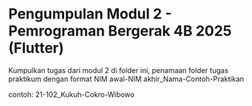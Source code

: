 # Pengumpulan Modul 2 - Pemrograman Bergerak 4B 2025 (Flutter)

Kumpulkan tugas dari modul 2 di folder ini, penamaan folder tugas praktikum dengan format NIM awal-NIM akhir_Nama-Contoh-Praktikan

contoh: 21-102_Kukuh-Cokro-Wibowo
